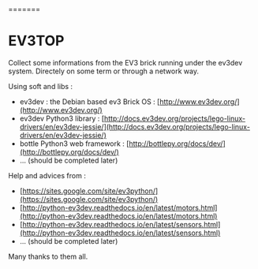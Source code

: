 =======
# EV3TOP

Collect some informations from the EV3 brick running under the ev3dev system.
Directely on some term or through a network way.

Using soft and libs :

* ev3dev : the Debian based ev3 Brick OS : [http://www.ev3dev.org/](http://www.ev3dev.org/)
* ev3dev Python3 library : [http://docs.ev3dev.org/projects/lego-linux-drivers/en/ev3dev-jessie/](http://docs.ev3dev.org/projects/lego-linux-drivers/en/ev3dev-jessie/)
* bottle Python3 web framework : [http://bottlepy.org/docs/dev/](http://bottlepy.org/docs/dev/)
* ... (should be completed later)

Help and advices from :

* [https://sites.google.com/site/ev3python/](https://sites.google.com/site/ev3python/)
* [http://python-ev3dev.readthedocs.io/en/latest/motors.html](http://python-ev3dev.readthedocs.io/en/latest/motors.html)
* [http://python-ev3dev.readthedocs.io/en/latest/sensors.html](http://python-ev3dev.readthedocs.io/en/latest/sensors.html)
* ... (should be completed later)

Many thanks to them all.
